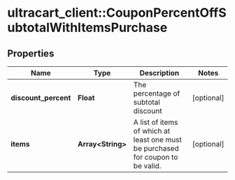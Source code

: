 # ultracart_client::CouponPercentOffSubtotalWithItemsPurchase

## Properties
Name | Type | Description | Notes
------------ | ------------- | ------------- | -------------
**discount_percent** | **Float** | The percentage of subtotal discount | [optional] 
**items** | **Array&lt;String&gt;** | A list of items of which at least one must be purchased for coupon to be valid. | [optional] 



